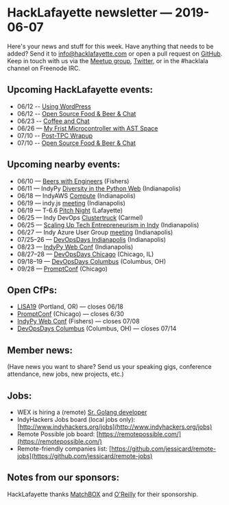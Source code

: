# HackLafayette newsletter — 2019-06-07

Here's your news and stuff for this week. Have anything that needs to be added? Send it to info@hacklafayette.com or open a pull request on [GitHub](https://github.com/hacklafayette/newsletter). Keep in touch with us via the [Meetup group](https://www.meetup.com/hacklafayette/), [Twitter](https://twitter.com/hacklafayette), or in the #hacklala channel on Freenode IRC.

## Upcoming HackLafayette events:
* 06/12 -- [Using WordPress](https://www.meetup.com/hacklafayette/events/vkwlfpyzjbqb/) 
* 06/12 -- [Open Source Food & Beer & Chat](https://www.meetup.com/hacklafayette/events/rzscgqyzjbqb/) 
* 06/23 -- [Coffee and Chat](https://www.meetup.com/hacklafayette/events/bmghxqyzjbfc/)
* 06/26 — [My Frist Microcontroller with AST Space](https://www.meetup.com/hacklafayette/events/262126763/)
* 07/10 -- [Post-TPC Wrapup](https://www.meetup.com/hacklafayette/events/vkwlfpyzkbnb/) 
* 07/10 -- [Open Source Food & Beer & Chat](https://www.meetup.com/hacklafayette/events/rzscgqyzkbnb/) 


## Upcoming nearby events:
* 06/10 — [Beers with Engineers](https://www.eventbrite.com/e/beers-with-engineers-tickets-62137337449) (Fishers)
* 06/11 — IndyPy [Diversity in the Python Web](https://www.meetup.com/indypy/events/bxqbmqyzjbpb/) (Indianapolis)
* 06/18 — IndyAWS [Compute](https://www.meetup.com/IndyAWS/events/dqzpsqyzjbxb/) (Indianapolis)
* 06/19 — indy.js [meeting](https://www.meetup.com/indyjs/events/ljvvdpyzjbzb/) (Indianapolis)
* 06/19 — T-6.6 [Pitch Night](https://www.meetup.com/tminus/events/257719744/) (Lafayette)
* 06/25 — Indy DevOps [Clustertruck](https://www.meetup.com/IndyDevOps/events/gjthrqyzjbhc/) (Carmel)
* 06/25 — [Scaling Up Tech Entrepreneurism in Indy](https://www.eventbrite.com/e/ypci-scaling-up-tech-entrepreneurism-in-indy-pres-by-kerauno-tickets-62850014084?aff=utm_source%3Deb_email%26utm_medium%3Demail%26utm_campaign%3Dnew_event_email&utm_term=eventurl_text) (Indianapolis)
* 06/27 — Indy Azure User Group [meeting](https://www.meetup.com/Indy-Azure-User-Group/events/xkhznpyzjbkc/) (Indianapolis)
* 07/25–26 — [DevOpsDays Indianapolis](https://www.devopsdays.org/events/2019-indianapolis/) (Indianapolis)
* 08/23 — [IndyPy Web Conf](https://2019.indypy.org/webconf/) (Indianapolis)
* 08/27–28 — [DevOpsDays Chicago](https://www.devopsdays.org/events/2019-chicago) (Chicago, IL)
* 09/18–19 — [DevOpsDays Columbus](https://www.devopsdays.org/events/2019-columbus) (Columbus, OH)
* 09/28 — [PromptConf](https://promptconf.com/) (Chicago)

## Open CfPs:
* [LISA19](https://www.usenix.org/conference/lisa19/call-for-participation) (Portland, OR) — closes 06/18
* [PromptConf](https://promptconf.com/proposals/) (Chicago) — closes 6/30
* [IndyPy Web Conf](https://www.papercall.io/indypy-web-conf-2019) (Fishers) — closes 07/08
* [DevOpsDays Columbus](https://www.papercall.io/devopsdayscolumbus2019) (Columbus, OH) — closes 07/14

## Member news:

(Have news you want to share? Send us your speaking gigs, conference attendance, new jobs, new projects, etc.)

## Jobs:

- WEX is hiring a (remote) [Sr. Golang developer](https://wex.taleo.net/careersection/wex_wexinc/jobdetail.ftl?job=190000EK&tz=GMT-04%3A00)
- IndyHackers Jobs board (local jobs only): [http://www.indyhackers.org/jobs](http://www.indyhackers.org/jobs)
- Remote Possible job board: [https://remotepossible.com/](https://remotepossible.com/)
- Remote-friendly companies list: [https://github.com/jessicard/remote-jobs](https://github.com/jessicard/remote-jobs)

## Notes from our sponsors:

HackLafayette thanks [MatchBOX](http://matchboxstudio.org/) and [O'Reilly](http://www.oreilly.com/) for their sponsorship.
